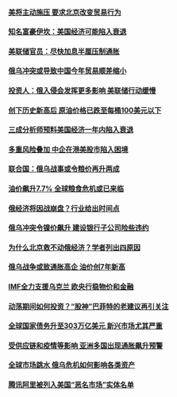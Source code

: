 #### [美将主动施压 要求北京改变贸易行为](../pages/soh7/606629.md?t=03290607) 
#### [知名富豪伊坎：美国经济可能陷入衰退](../pages/soh7/605609.md?t=03290607) 
#### [美联储官员：尽快加息半厘压制通胀](../pages/soh7/604457.md?t=03290607) 
#### [俄乌冲突或导致中国今年贸易顺差缩小](../pages/soh7/604310.md?t=03290607) 
#### [投资人：俄入侵会发挥更多影响 美联储行动缓慢](../pages/soh7/604031.md?t=03290607) 
#### [创下历史新高后 原油价格已跌至每桶100美元以下](../pages/soh7/603722.md?t=03290607) 
#### [三成分析师预料美国经济一年内陷入衰退](../pages/soh7/603497.md?t=03290607) 
#### [多重风险叠加 中企在港美股市陷入困境](../pages/soh7/603344.md?t=03290607) 
#### [联合国：俄乌战事或令粮价再升两成](../pages/soh7/602366.md?t=03290607) 
#### [油价飙升7.7%   全球粮食危机或已来临](../pages/soh7/601249.md?t=03290607) 
#### [俄经济将因战崩盘？行业给出时间点](../pages/soh7/601033.md?t=03290607) 
#### [俄乌冲突令镍价飙升 建设银行子公司险些违约](../pages/soh7/601036.md?t=03290607) 
#### [为什么北京救不动俄经济？学者列出四原因](../pages/soh7/601042.md?t=03290607) 
#### [俄乌战争或致通胀高企 油价创7年新高](../pages/soh7/598777.md?t=03290607) 
#### [IMF全力支援乌克兰 欧央行稳物价和金融](../pages/soh7/597523.md?t=03290607) 
#### [动荡期间如何投资？“股神”巴菲特的老建议再引关注](../pages/soh7/597274.md?t=03290607) 
#### [全球国家债务升至303万亿美元 新兴市场尤其严重](../pages/soh7/596833.md?t=03290607) 
#### [受供应链和疫情等影响 亚洲多国出现通胀飙升预警](../pages/soh7/596353.md?t=03290607) 
#### [全球市场跳水 俄乌危机如何影响各类资产](../pages/soh7/596344.md?t=03290607) 
#### [腾讯阿里被列入美国“恶名市场”实体名单](../pages/soh7/595393.md?t=03290607) 
